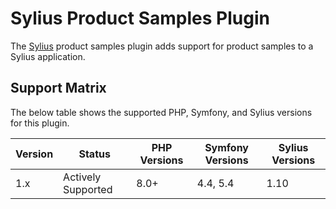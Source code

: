 # Sylius Product Samples Plugin

The [Sylius](https://sylius.com/) product samples plugin adds support for product samples to a Sylius application.

## Support Matrix

The below table shows the supported PHP, Symfony, and Sylius versions for this plugin.

| Version | Status             | PHP Versions | Symfony Versions | Sylius Versions |
|---------|--------------------|--------------|------------------|-----------------|
| 1.x     | Actively Supported | 8.0+         | 4.4, 5.4         | 1.10            |
